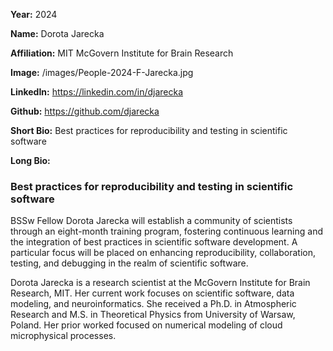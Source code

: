 **Year:** 2024

**Name:** Dorota Jarecka

**Affiliation:** MIT McGovern Institute for Brain Research

**Image:** /images/People-2024-F-Jarecka.jpg

**LinkedIn:** https://linkedin.com/in/djarecka

**Github:** https://github.com/djarecka

**Short Bio:** Best practices for reproducibility and testing in scientific software

**Long Bio:**

### Best practices for reproducibility and testing in scientific software

BSSw Fellow Dorota Jarecka will establish a community of scientists through an eight-month training program, fostering continuous learning and the integration of best practices in scientific software development. A particular focus will be placed on enhancing reproducibility, collaboration, testing, and debugging in the realm of scientific software.

Dorota Jarecka is a research scientist at the McGovern Institute for Brain Research, MIT. Her current work focuses on scientific software, data modeling, and neuroinformatics. She received a Ph.D. in Atmospheric Research and M.S. in Theoretical Physics from University of Warsaw, Poland. Her prior worked focused on numerical modeling of cloud microphysical processes.
